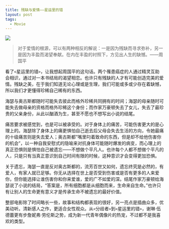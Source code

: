 ```yaml
---
title: 残缺与爱情——星运里的错
layout: post
tags:
  - Movie
---
```

![](http://lc-ec5pgDDk.cn-n1.lcfile.com/Bt3TkoLEV9XBm73TFUW7pQFrtxkBcC8mP7cWVBpz.jpg)

>对于爱情的根源，可以有两种相反的解说：一是因为残缺而寻求弥补，另一是因为丰盈而渴望奉献。在内在丰盈的衬照下，方见出人生的缺憾。——周国平

看了`<`星运里的错`>`，让我想起周国平的这句话。两个罹患癌症的人通过精灵互助会相识，通过对一本书结局的渴望相恋。也许只有残缺的人才有可能创造完美的爱情。残缺之美，在于我们知道无论心理或是生理，我们可能或多或少存在着缺憾，所以我们才更懂得珍稀自己稀有的东西。

海瑟与奥古斯都随时可能失去彼此而格外珍稀共同拥有的时间；海瑟的母亲随时可能失去做母亲的资格而格外珍稀这个身份；而作家万豪顿失去了女儿，失去了最珍贵的父亲身份，从此以酗酒为生，甚至不愿也不想写出小说的结尾。

痛苦要求被感觉到，也是可以被承受的。对于身体上的痛苦，可能伤害更大的是心理上的。海瑟除了身体上的痛更惧怕自己逝去后父母会失去生活的方向，令她最痛的十级痛苦则是失去爱人；奥古斯都”嘴里叼着致命的东西，但是却不给他伤害你的机会”，以一种自我安慰式的隐喻来对抗身体可能随时爆发的病变，而心理上的真正恐惧则是惧怕自己被遗忘——不想做个平凡人。也许每个人都不想做个平凡的人，只是只有当真正意识到自己时间有限的时候，这种意识才会变得更加恐惧。

关于遗忘，海瑟一直是反对奥古斯都的，流芳百世又如何，遗忘终究是必然的，有爱人，有家人就已足够。你无从选择在世上是否受到伤害或是否有更多的人来爱你，但你能选择让谁伤害你和你来爱谁，爱的广不如爱的深。结尾作家万豪顿给海瑟说了小说的结局，“答案是，所有细胞都是从细胞而来，生命来自生命。”也许只有让别人的生命更有意义才是传承生命不被遗忘的最好价值。

整部电影除了时间略长一些，故事和结构都表现的很好，另一亮点是插曲众多，优美动听。清新感人之作，更适合女性观众。从`<`分歧者`>`到`<`星运里的错`>`，谢琳·伍德蕾更有步詹妮弗·劳伦斯之势，成为新一代青年偶像片的热宠，不过都不是我喜欢的类型。



